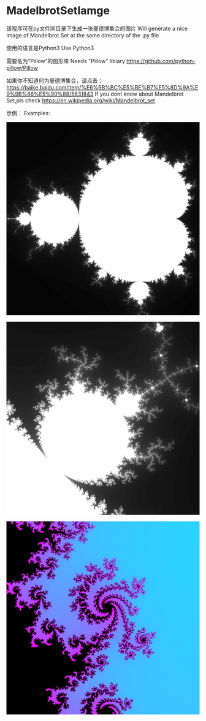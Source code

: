 # MadelbrotSetIamge


该程序可在py文件同目录下生成一张曼德博集合的图片
Will generate a nice image of Mandelbrot Set at the same directory of the .py file

使用的语言是Python3
Use Python3

需要名为“Pillow”的图形库
Needs "Pillow" libiary
https://github.com/python-pillow/Pillow

如果你不知道何为曼德博集合，请点击：https://baike.baidu.com/item/%E6%9B%BC%E5%BE%B7%E5%8D%9A%E9%9B%86%E5%90%88/5831843
If you dont know about Mandelbrot Set,pls check https://en.wikipedia.org/wiki/Mandelbrot_set

示例：
Examples:

![image](https://github.com/BlackieVan/MadelbrotSetIamge/blob/master/Examples/Mandelbrot_X-0.5000_Y0.0000_R1.0000_N100_W1000_H1000_1610692012.png)

![image](https://github.com/BlackieVan/MadelbrotSetIamge/blob/master/Examples/Mandelbrot_X0.3000_Y0.5500_R0.1000_N100_W1000_H1000_1611648033.png)

![image](https://github.com/BlackieVan/MadelbrotSetIamge/blob/master/Examples/Mandelbrot_X-0.4600_Y0.5800_R0.0100_N100_W1000_H1000_1611643273.png)
